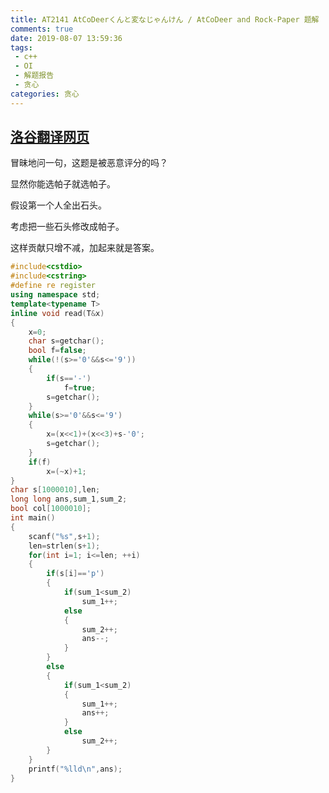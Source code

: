 ```yaml
---
title: AT2141 AtCoDeerくんと変なじゃんけん / AtCoDeer and Rock-Paper 题解
comments: true
date: 2019-08-07 13:59:36
tags: 
 - c++
 - OI
 - 解题报告
 - 贪心
categories: 贪心
---
```


## [洛谷翻译网页](https://www.luogu.org/problem/UVA437)


冒昧地问一句，这题是被恶意评分的吗？

显然你能选帕子就选帕子。

假设第一个人全出石头。

考虑把一些石头修改成帕子。

这样贡献只增不减，加起来就是答案。

```cpp
#include<cstdio>
#include<cstring>
#define re register
using namespace std;
template<typename T>
inline void read(T&x)
{
	x=0;
	char s=getchar();
	bool f=false;
	while(!(s>='0'&&s<='9'))
	{
		if(s=='-')
			f=true;
		s=getchar();
	}
	while(s>='0'&&s<='9')
	{
		x=(x<<1)+(x<<3)+s-'0';
		s=getchar();
	}
	if(f)
		x=(~x)+1;
}
char s[1000010],len;
long long ans,sum_1,sum_2;
bool col[1000010];
int main()
{
	scanf("%s",s+1);
	len=strlen(s+1);
	for(int i=1; i<=len; ++i)
	{
		if(s[i]=='p')
		{
			if(sum_1<sum_2)
				sum_1++;
			else
			{
				sum_2++;
				ans--;
			}
		}
		else
		{
			if(sum_1<sum_2)
			{
				sum_1++;
				ans++;
			}
			else
				sum_2++;
		}
	}
	printf("%lld\n",ans);
}
```
